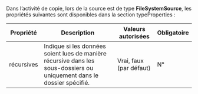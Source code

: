 Dans l’activité de copie, lors de la source est de type **FileSystemSource**, les propriétés suivantes sont disponibles dans la section typeProperties :

| Propriété | Description | Valeurs autorisées | Obligatoire |
| -------- | ----------- | -------------- | -------- |
| récursives | Indique si les données soient lues de manière récursive dans les sous-dossiers ou uniquement dans le dossier spécifié. | Vrai, faux (par défaut)| N° | 